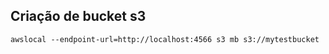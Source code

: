 ## Criação de bucket s3
```
awslocal --endpoint-url=http://localhost:4566 s3 mb s3://mytestbucket
```
